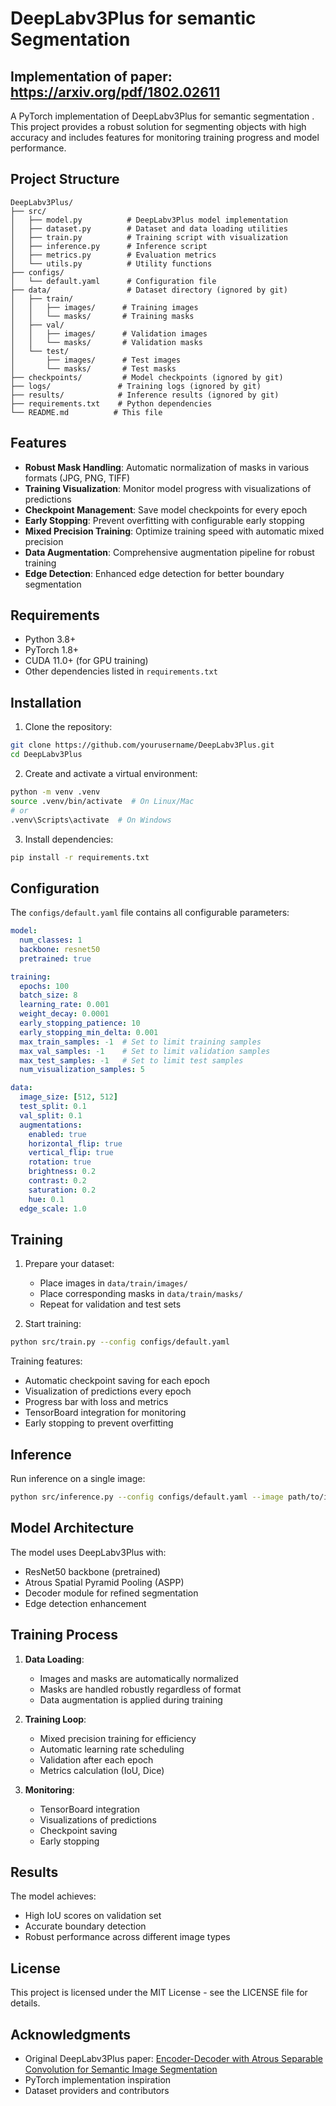 # DeepLabv3Plus for semantic Segmentation

## Implementation of paper: https://arxiv.org/pdf/1802.02611

A PyTorch implementation of DeepLabv3Plus for semantic segmentation . This project provides a robust solution for segmenting objects with high accuracy and includes features for monitoring training progress and model performance.

## Project Structure

```
DeepLabv3Plus/
├── src/
│   ├── model.py          # DeepLabv3Plus model implementation
│   ├── dataset.py        # Dataset and data loading utilities
│   ├── train.py          # Training script with visualization
│   ├── inference.py      # Inference script
│   ├── metrics.py        # Evaluation metrics
│   └── utils.py          # Utility functions
├── configs/
│   └── default.yaml      # Configuration file
├── data/                 # Dataset directory (ignored by git)
│   ├── train/
│   │   ├── images/      # Training images
│   │   └── masks/       # Training masks
│   ├── val/
│   │   ├── images/      # Validation images
│   │   └── masks/       # Validation masks
│   └── test/
│       ├── images/      # Test images
│       └── masks/       # Test masks
├── checkpoints/         # Model checkpoints (ignored by git)
├── logs/               # Training logs (ignored by git)
├── results/            # Inference results (ignored by git)
├── requirements.txt    # Python dependencies
└── README.md          # This file
```

## Features

- **Robust Mask Handling**: Automatic normalization of masks in various formats (JPG, PNG, TIFF)
- **Training Visualization**: Monitor model progress with visualizations of predictions
- **Checkpoint Management**: Save model checkpoints for every epoch
- **Early Stopping**: Prevent overfitting with configurable early stopping
- **Mixed Precision Training**: Optimize training speed with automatic mixed precision
- **Data Augmentation**: Comprehensive augmentation pipeline for robust training
- **Edge Detection**: Enhanced edge detection for better boundary segmentation

## Requirements

- Python 3.8+
- PyTorch 1.8+
- CUDA 11.0+ (for GPU training)
- Other dependencies listed in `requirements.txt`

## Installation

1. Clone the repository:
```bash
git clone https://github.com/yourusername/DeepLabv3Plus.git
cd DeepLabv3Plus
```

2. Create and activate a virtual environment:
```bash
python -m venv .venv
source .venv/bin/activate  # On Linux/Mac
# or
.venv\Scripts\activate  # On Windows
```

3. Install dependencies:
```bash
pip install -r requirements.txt
```

## Configuration

The `configs/default.yaml` file contains all configurable parameters:

```yaml
model:
  num_classes: 1
  backbone: resnet50
  pretrained: true

training:
  epochs: 100
  batch_size: 8
  learning_rate: 0.001
  weight_decay: 0.0001
  early_stopping_patience: 10
  early_stopping_min_delta: 0.001
  max_train_samples: -1  # Set to limit training samples
  max_val_samples: -1    # Set to limit validation samples
  max_test_samples: -1   # Set to limit test samples
  num_visualization_samples: 5

data:
  image_size: [512, 512]
  test_split: 0.1
  val_split: 0.1
  augmentations:
    enabled: true
    horizontal_flip: true
    vertical_flip: true
    rotation: true
    brightness: 0.2
    contrast: 0.2
    saturation: 0.2
    hue: 0.1
  edge_scale: 1.0
```

## Training

1. Prepare your dataset:
   - Place images in `data/train/images/`
   - Place corresponding masks in `data/train/masks/`
   - Repeat for validation and test sets

2. Start training:
```bash
python src/train.py --config configs/default.yaml
```

Training features:
- Automatic checkpoint saving for each epoch
- Visualization of predictions every epoch
- Progress bar with loss and metrics
- TensorBoard integration for monitoring
- Early stopping to prevent overfitting

## Inference

Run inference on a single image:
```bash
python src/inference.py --config configs/default.yaml --image path/to/image
```

## Model Architecture

The model uses DeepLabv3Plus with:
- ResNet50 backbone (pretrained)
- Atrous Spatial Pyramid Pooling (ASPP)
- Decoder module for refined segmentation
- Edge detection enhancement

## Training Process

1. **Data Loading**:
   - Images and masks are automatically normalized
   - Masks are handled robustly regardless of format
   - Data augmentation is applied during training

2. **Training Loop**:
   - Mixed precision training for efficiency
   - Automatic learning rate scheduling
   - Validation after each epoch
   - Metrics calculation (IoU, Dice)

3. **Monitoring**:
   - TensorBoard integration
   - Visualizations of predictions
   - Checkpoint saving
   - Early stopping

## Results

The model achieves:
- High IoU scores on validation set
- Accurate boundary detection
- Robust performance across different image types

## License

This project is licensed under the MIT License - see the LICENSE file for details.

## Acknowledgments

- Original DeepLabv3Plus paper: [Encoder-Decoder with Atrous Separable Convolution for Semantic Image Segmentation](https://arxiv.org/abs/1802.02611)
- PyTorch implementation inspiration
- Dataset providers and contributors 
